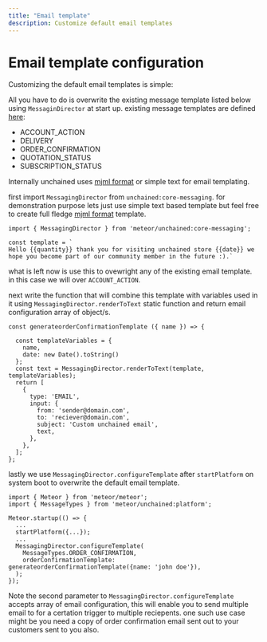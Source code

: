 ```yaml
---
title: "Email template"
description: Customize default email templates
---
```


# Email template configuration

Customizing the default email templates is simple:

All you have to do is overwrite the existing message template listed below using `MessaginDirector` at start up.
existing message templates are defined [here](https://github.com/unchainedshop/unchained/blob/master/packages/platform/setup-templates.js):

- ACCOUNT_ACTION
- DELIVERY
- ORDER_CONFIRMATION
- QUOTATION_STATUS
- SUBSCRIPTION_STATUS

Internally unchained uses [mjml format](https://documentation.mjml.io/) or simple text for email templating.

first import `MessagingDirector` from `unchained:core-messaging`. for demonstration purpose lets just use simple text based template but feel free to create full fledge [mjml format](https://documentation.mjml.io/) template.

```
import { MessagingDirector } from 'meteor/unchained:core-messaging';

const template = `
Hello {{quantity}} thank you for visiting unchained store {{date}} we hope you become part of our community member in the future :).`

```

what is left now is use this to ovewright any of the existing email template. in this case we will over `ACCOUNT_ACTION`.

next write the function that will combine this template with variables used in it using `MessagingDirector.renderToText` static function and return email configuration array of object/s.

```
const generateorderConfirmationTemplate ({ name }) => {

  const templateVariables = {
    name,
    date: new Date().toString()
  };
  const text = MessagingDirector.renderToText(template, templateVariables);
  return [
    {
      type: 'EMAIL',
      input: {
        from: 'sender@domain.com',
        to: 'reciever@domain.com',
        subject: 'Custom unchained email',
        text,
      },
    },
  ];
};

```

lastly we use `MessagingDirector.configureTemplate` after `startPlatform` on system boot to overwrite the default email template.

```
import { Meteor } from 'meteor/meteor';
import { MessageTypes } from 'meteor/unchained:platform';

Meteor.startup(() => {
  ...
  startPlatform({...});
  ...
  MessagingDirector.configureTemplate(
    MessageTypes.ORDER_CONFIRMATION,
    orderConfirmationTemplate: generateorderConfirmationTemplate({name: 'john doe'}),
  );
});

```

Note the second parameter to `MessagingDirector.configureTemplate` accepts array of email configuration, this will enable you to send multiple email to for a certation trigger to multiple reciepents. one such use case might be you need a copy of order confirmation email sent out to your customers sent to you also.
